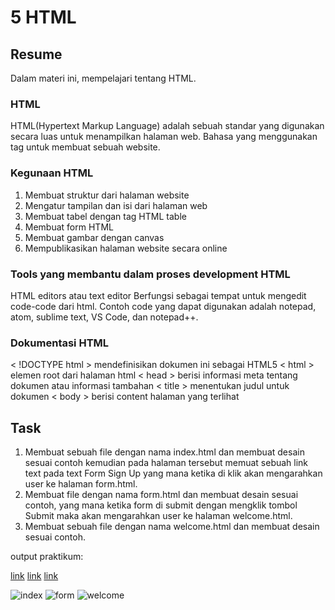 # 5 HTML

## Resume
Dalam materi ini, mempelajari tentang HTML.

### HTML
HTML(Hypertext Markup Language) adalah sebuah standar yang digunakan secara luas untuk menampilkan halaman web. Bahasa yang menggunakan tag untuk membuat sebuah website.

### Kegunaan HTML
1.	Membuat struktur dari halaman website
2.	Mengatur tampilan dan isi dari halaman web
3.	Membuat tabel dengan tag HTML table
4.	Membuat form HTML
5.	Membuat gambar dengan canvas
6.	Mempublikasikan halaman website secara online

### Tools yang membantu dalam proses development HTML
HTML editors atau text editor
Berfungsi sebagai tempat untuk mengedit code-code dari html. Contoh code yang dapat digunakan adalah notepad, atom, sublime text, VS Code, dan notepad++. 

### Dokumentasi HTML
< !DOCTYPE html > mendefinisikan dokumen ini sebagai HTML5
< html > elemen root dari halaman html
< head > berisi informasi meta tentang dokumen atau informasi tambahan
< title > menentukan judul untuk dokumen
< body > berisi content halaman yang terlihat

## Task
1. Membuat sebuah file dengan nama index.html dan membuat desain sesuai contoh kemudian pada halaman tersebut memuat sebuah link text pada text Form Sign Up yang mana ketika di klik akan mengarahkan user ke halaman form.html.
2. Membuat file dengan nama form.html dan membuat desain sesuai contoh, yang mana ketika form di submit dengan mengklik tombol Submit maka akan mengarahkan user ke halaman welcome.html.
3. Membuat sebuah file dengan nama welcome.html dan membuat desain sesuai contoh.
 
output praktikum:
  
[link](file:///C:/Users/USER/Documents/VueJS%20Rafly/Vuejs_RaflyRahmatDani/5_HTML/praktikum/index.html)
[link](file:///C:/Users/USER/Documents/VueJS%20Rafly/Vuejs_RaflyRahmatDani/5_HTML/praktikum/form.html)
[link](file:///C:/Users/USER/Documents/VueJS%20Rafly/Vuejs_RaflyRahmatDani/5_HTML/praktikum/welcome.html)

![index](https://user-images.githubusercontent.com/100126100/156347441-2b9e7ec9-5d27-4649-a705-4a0e45c97099.png)
![form](https://user-images.githubusercontent.com/100126100/156347527-7901a970-ec06-483d-afac-093acf3e43e4.png)
![welcome](https://user-images.githubusercontent.com/100126100/156347541-2e37fcb2-9bea-4b84-9343-8b1ce9e571ca.png)
